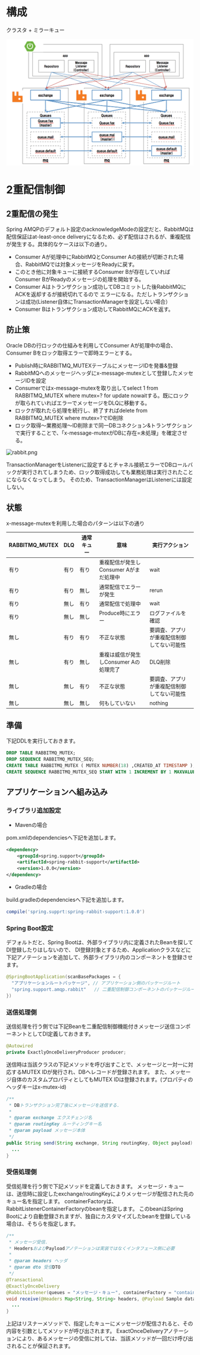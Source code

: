 # 構成

クラスタ + ミラーキュー

![AMQP](./images.png)


# 2重配信制御

## 2重配信の発生
Spring AMQPのデフォルト設定のacknowledgeModeの設定だと、RabbitMQは配信保証はat-least-once deliveryになるため、必ず配信はされるが、重複配信が発生する。具体的なケースは以下の通り。
* Consumer Aが処理中にRabbitMQとConsumer Aの接続が切断された場合、RabbitMQでは対象メッセージをReadyに戻す。
* このとき他に対象キューに接続するConsumer Bが存在していればConsumer BがReadyのメッセージの処理を開始する。
* Consumer Aはトランザクション成功してDBコミットした後RabbitMQにACKを返却するが接続切れてるので
エラーになる。ただしトランザクションは成功(Listener自体にTransactionManagerを設定しない場合）
* Consumer Bはトランザクション成功してRabbitMQにACKを返す。

## 防止策
Oracle DBの行ロックの仕組みを利用してConsumer Aが処理中の場合、Consumer Bをロック取得エラーで即時エラーとする。
* Publish時にRABBITMQ_MUTEXテーブルにメッセージIDを発番&登録
* RabbitMQへのメッセージヘッダにx-message-mutexとして登録したメッセージIDを設定
* Consumerではx-message-mutexを取り出してselect 1 from RABBITMQ_MUTEX where mutex=? for update nowaitする。既にロックが取られていればエラーでメッセージをDLQに移動する。
* ロックが取れたら処理を続行し、終了すればdelete from RABBITMQ_MUTEX where mutex=?でID削除
* ロック取得〜業務処理〜ID削除まで同一DBコネクション&トランザクションで実行することで、「x-message-mutexがDBに存在=未処理」を確定させる。

![rabbit.png](https://qiita-image-store.s3.amazonaws.com/0/39230/2e32ea7f-4848-0cc2-2453-2e4019f0862f.png "rabbit.png")

TransactionManagerをListenerに設定するとチャネル接続エラーでDBロールバックが実行されてしまうため、ロック取得成功しても業務処理は実行されたことにならなくなってしまう。
そのため、TransactionManagerはListenerには設定しない。

## 状態

x-message-mutexを利用した場合のパターンは以下の通り

| RABBITMQ_MUTEX | DLQ | 通常キュー | 意味 | 実行アクション |
|----------------|-----|------------|------|-----------|
| 有り           | 有り| 有り      | 重複配信が発生しConsumer Aがまだ処理中| wait |
| 有り           | 有り| 無し      | 通常配信でエラーが発生 | rerun |
| 有り           | 無し| 有り　     | 通常配信で処理中 | wait |
| 有り           | 無し| 無し       | Produce時にエラー | ログファイルを確認 |
| 無し           | 有り| 有り       | 不正な状態 | 要調査、アプリが重複配信制御してない可能性 |
| 無し           | 有り| 無し       | 重複は威信が発生しConsumer Aの処理完了 | DLQ削除 |
| 無し           | 無し| 有り       | 不正な状態 | 要調査、アプリが重複配信制御してない可能性 |
| 無し           | 無し| 無し       | 何もしていない | nothing |

## 準備

下記DDLを実行しておきます。

```sql
DROP TABLE RABBITMQ_MUTEX;
DROP SEQUENCE RABBITMQ_MUTEX_SEQ;
CREATE TABLE RABBITMQ_MUTEX ( MUTEX NUMBER(18) ,CREATED_AT TIMESTAMP );
CREATE SEQUENCE RABBITMQ_MUTEX_SEQ START WITH 1 INCREMENT BY 1 MAXVALUE 99999 CYCLE;
```

## アプリケーションへ組み込み

### ライブラリ追加設定

* Mavenの場合

pom.xmlのdependenciesへ下記を追加します。

```xml
<dependency>
    <groupId>spring.support</groupId>
    <artifactId>spring-rabbit-support</artifactId>
    <version>1.0.0</version>
</dependency>
```

* Gradleの場合

build.gradleのdependenciesへ下記を追加します。

```groovy
compile('spring.supprt:spring-rabbit-support:1.0.0')
```

### Spring Boot設定

デフォルトだと、Spring Bootは、外部ライブラリ内に定義されたBeanを探してDI登録したりはしないので、
DI登録対象とするため、Applicationクラスなどに下記アノテーションを追加して、外部ライブラリ内のコンポーネントを登録させます。

```java
@SpringBootApplication(scanBasePackages = {
  "アプリケーションルートパッケージ", // アプリケーション側のパッケージルート
  "spring.support.amqp.rabbit"   // 二重配信制御コンポーネントのパッケージルート
})
```

### 送信処理側

送信処理を行う側では下記Beanを二重配信制御機能付きメッセージ送信コンポーネントとしてDI定義しておきます。

```java
@Autowired
private ExactlyOnceDeliveryProducer producer;
```

送信時は当該クラスの下記メソッドを呼び出すことで、メッセージと一対一に対応するMUTEX IDが発行され、DBへレコードが登録されます。
また、メッセージ自体のカスタムプロパティとしてもMUTEX IDは登録されます。(プロパティのヘッダキーはx-mutex-id)

```java
/**
 * DBトランザクション完了後にメッセージを送信する.
 *
 * @param exchange エクスチェンジ名
 * @param routingKey ルーティングキー名
 * @param payload メッセージ本体
 */
public String send(String exchange, String routingKey, Object payload) {
  ...
}
```

### 受信処理側

受信処理を行う側で下記メソッドを定義しておきます。
メッセージ・キューは、送信時に設定したexchange/routingKeyによりメッセージが配信された先のキュー名を指定します。
containerFactoryは、RabbitListenerContainerFactoryのbeanを指定します。
このbeanはSpring Bootにより自動登録されますが、独自にカスタマイズしたbeanを登録している場合は、そちらを指定します。

```java
/**
 * メッセージ受信.
 * HeadersおよびPayloadアノテーションは実装ではなくインタフェース側に必要
 *
 * @param headers ヘッダ
 * @param dto 受信DTO
 */
@Transactional
@ExactlyOnceDelivery
@RabbitListener(queues = "メッセージ・キュー", containerFactory = "containerFactory")
void receive(@Headers Map<String, String> headers, @Payload Sample data) {
  ...
}
```

上記はリスナーメソッドで、指定したキューにメッセージが配信されると、その内容を引数としてメソッドが呼び出されます。
ExactOnceDeliveryアノテーションにより、あるメッセージの受信に対しては、当該メソッドが一回だけ呼び出されることが保証されます。
